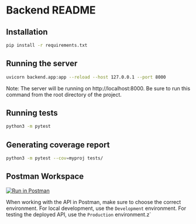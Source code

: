 # Backend README

## Installation
```bash
pip install -r requirements.txt
```

## Running the server
```bash
uvicorn backend.app:app --reload --host 127.0.0.1 --port 8000
```
Note: The server will be running on http://localhost:8000.
Be sure to run this command from the root directory of the project.

## Running tests
```bash
python3 -m pytest
```

## Generating coverage report
```bash
python3 -m pytest --cov=myproj tests/ 
```

## Postman Workspace
[![Run in Postman](https://run.pstmn.io/button.svg)](https://mp6-backend-api-endpoint-testing.postman.co/workspace/8272030c-3ed4-409e-bf53-b9ae07a682db)

When working with the API in Postman, make sure to choose the correct environment. For local development, use the `Development` environment. For testing the deployed API, use the `Production` environment.z`